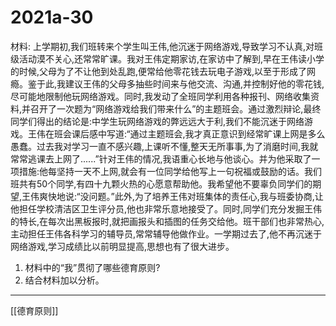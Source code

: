 # 2021a-30
材料:
上学期初,我们班转来个学生叫王伟,他沉迷于网络游戏,导致学习不认真,对班级活动漠不关心,还常常旷课。我对王伟定期家访,在家访中了解到,早在王伟读小学的时候,父母为了不让他到处乱跑,便常给他零花钱去玩电子游戏,以至于形成了网瘾。鉴于此,我建议王伟的父母多抽些时间来与他交流、沟通,并控制好他的零花钱,尽可能地限制他玩网络游戏。同时,我发动了全班同学利用各种报刊、网络收集资料,并召开了一次题为“网络游戏给我们带来什么”的主题班会。通过激烈辩论,最终同学们得出的结论是:中学生玩网络游戏的弊远远大于利,我们不能沉迷于网络游戏。王伟在班会课后感中写道:“通过主题班会,我才真正意识到经常旷课上网是多么愚蠢。过去我对学习一直不感兴趣,上课听不懂,整天无所事事,为了消磨时间,我就常常逃课去上网了......”针对王伟的情况,我语重心长地与他谈心。并为他采取了一项措施:他每坚持一天不上网,就会有一位同学给他写上一句祝福或鼓励的话。我们班共有50个同学,有四十九颗火热的心愿意帮助他。我希望他不要辜负同学们的期望,王伟爽快地说:“没问题。”此外,为了培养王伟对班集体的责任心,我与班委协商,让他担任学校清洁区卫生评分员,他也非常乐意地接受了。同时,同学们充分发掘王伟的特长,在每次出黑板报时,就把画报头和插图的任务交给他。班干部们也非常热心,主动担任王伟各科学习的辅导员,常常辅导他做作业。一学期过去了,他不再沉迷于网络游戏,学习成绩比以前明显提高,思想也有了很大进步。

1. 材料中的“我”贯彻了哪些德育原则?
2. 结合材料加以分析。

---

[[德育原则]]
